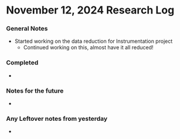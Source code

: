 # November 12, 2024 Research Log
### General Notes
* Started working on the data reduction for Instrumentation project
  * Continued working on this, almost have it all reduced!

### Completed
* 

### Notes for the future
* 

### Any Leftover notes from yesterday
* 
